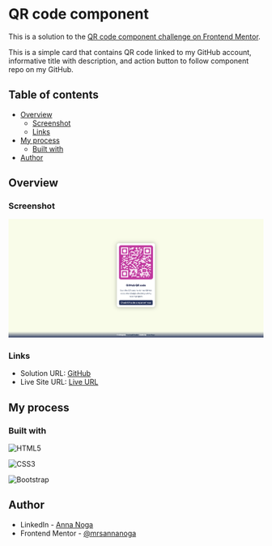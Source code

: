 # QR code component 

This is a solution to the [QR code component challenge on Frontend Mentor](https://www.frontendmentor.io/challenges/qr-code-component-iux_sIO_H). 

This is a simple card that contains QR code linked to my GitHub account, informative title with description, and action button to follow component repo on my GitHub.

## Table of contents

- [Overview](#overview)
  - [Screenshot](#screenshot)
  - [Links](#links)
- [My process](#my-process)
  - [Built with](#built-with)
- [Author](#author)



## Overview

### Screenshot

![](/images/screenshot.png)

### Links

- Solution URL: [GitHub](https://github.com/mrsannanoga/qr-code-component)
- Live Site URL: [Live URL](https://mrsannanoga.github.io/qr-code-component/)

## My process

### Built with

![HTML5](https://img.shields.io/badge/html5-%23E34F26.svg?style=for-the-badge&logo=html5&logoColor=white)

![CSS3](https://img.shields.io/badge/css3-%231572B6.svg?style=for-the-badge&logo=css3&logoColor=white)

![Bootstrap](https://img.shields.io/badge/bootstrap-%23563D7C.svg?style=for-the-badge&logo=bootstrap&logoColor=white)



## Author

- LinkedIn - [Anna Noga](https://www.linkedin.com/in/mrs-anna-noga/)
- Frontend Mentor - [@mrsannanoga](https://www.frontendmentor.io/profile/mrsannanoga)


